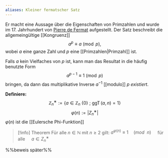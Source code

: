 ```yaml
---
aliases: Kleiner fermatscher Satz
---
```


Er macht eine Aussage über die Eigenschaften von Primzahlen und wurde im 17. Jahrhundert von [Pierre de Fermat](https://de.wikipedia.org/wiki/Pierre_de_Fermat "Pierre de Fermat") aufgestellt. Der Satz beschreibt die allgemeingültige [[Kongruenz]]
$$a^{p}\equiv a{\pmod  {p}},$$
wobei $a$ eine ganze Zahl und $p$ eine [[Primzahlen|Primzahl]] ist.

Falls $a$ kein Vielfaches von $p$ ist, kann man das Resultat in die häufig benutzte Form
$$a^{{p-1}}\equiv 1{\pmod  {p}}$$
bringen, da dann das multiplikative Inverse $a^{-1}$ [[modulo]] $p$ *existiert*.

**Definiere:** 
$$\mathbb Z^∗_n := \{ a ∈  \mathbb Z_n \ \{0\} \:;\: \operatorname{ggT}(a, n) = 1 \} $$
$$\varphi(n) := |Z^∗_n |$$
$\varphi(n)$ ist die [[Eulersche Phi-Funktion]]

>[!info] Theorem
>Für alle $n ∈ \mathbb N$ mit $n ≥ 2$ gilt: 
>$a^{φ(n)} ≡ 1 \quad (mod\:\: n)\quad$ für alle    $\quad a ∈ Z^∗_n$

%%beweis später%%

